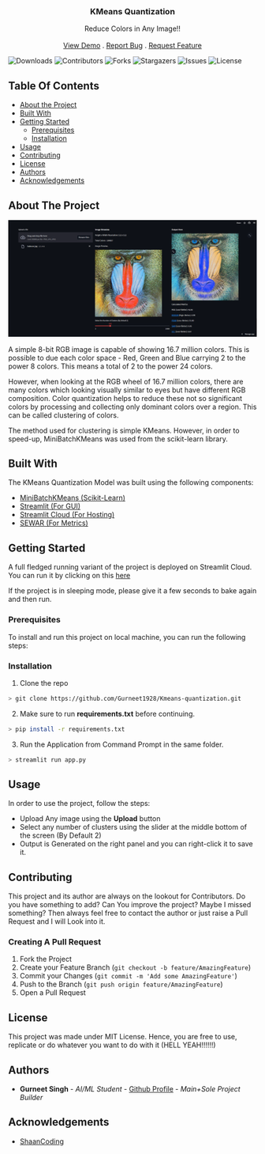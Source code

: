<br/>
<p align="center">
  <h3 align="center">KMeans Quantization</h3>

  <p align="center">
    Reduce Colors in Any Image!!
    <br/>
    <br/>
    <a href="https://github.com/Gurneet1928/Kmeans-quantization">View Demo</a>
    .
    <a href="https://github.com/Gurneet1928/Kmeans-quantization/issues">Report Bug</a>
    .
    <a href="https://github.com/Gurneet1928/Kmeans-quantization/issues">Request Feature</a>
  </p>
</p>

![Downloads](https://img.shields.io/github/downloads/Gurneet1928/Kmeans-quantization/total) ![Contributors](https://img.shields.io/github/contributors/Gurneet1928/Kmeans-quantization?color=dark-green) ![Forks](https://img.shields.io/github/forks/Gurneet1928/Kmeans-quantization?style=social) ![Stargazers](https://img.shields.io/github/stars/Gurneet1928/Kmeans-quantization?style=social) ![Issues](https://img.shields.io/github/issues/Gurneet1928/Kmeans-quantization) ![License](https://img.shields.io/github/license/Gurneet1928/Kmeans-quantization) 

## Table Of Contents

* [About the Project](#about-the-project)
* [Built With](#built-with)
* [Getting Started](#getting-started)
  * [Prerequisites](#prerequisites)
  * [Installation](#installation)
* [Usage](#usage)
* [Contributing](#contributing)
* [License](#license)
* [Authors](#authors)
* [Acknowledgements](#acknowledgements)

## About The Project

![Screen Shot](images/mainmenu.png)

A simple 8-bit RGB image is capable of showing 16.7 million colors. This is possible to due each color space - Red, Green and Blue carrying 2 to the power 8 colors. This means a total of 2 to the power 24 colors. 

However, when looking at the RGB wheel of 16.7 million colors, there are many colors which looking visually similar to eyes but have different RGB composition. Color quantization helps to reduce these not so significant colors by processing and collecting only dominant colors over a region. This can be called clustering of colors.

The method used for clustering is simple KMeans. However, in order to speed-up, MiniBatchKMeans was used from the scikit-learn library.

## Built With

The KMeans Quantization Model was built using the following components:

* [MiniBatchKMeans (Scikit-Learn)]( https://scikit-learn.org/stable/modules/generated/sklearn.cluster.MiniBatchKMeans.html)
* [Streamlit (For GUI)](https://streamlit.io/)
* [Streamlit Cloud (For Hosting)](https://streamlit.io/cloud)
* [SEWAR (For Metrics)](https://pypi.org/project/sewar/)

## Getting Started

A full fledged running variant of the project is deployed on Streamlit Cloud. You can run it by clicking on this [here](https://kmeans-quantization.streamlit.app/)
 
If the project is in sleeping mode, please give it a few seconds to bake again and then run.


### Prerequisites

To install and run this project on local machine, you can run the following steps:

### Installation

1. Clone the repo

```sh
> git clone https://github.com/Gurneet1928/Kmeans-quantization.git
```

2. Make sure to run **requirements.txt** before continuing.

```sh
> pip install -r requirements.txt
```

3. Run the Application from Command Prompt in the same folder.

```sh
> streamlit run app.py
```

## Usage

In order to use the project, follow the steps:

- Upload Any image using the **Upload** button
- Select any number of clusters using the slider at the middle bottom of the screen (By Default 2)
- Output is Generated on the right panel and you can right-click it to save it.

## Contributing

This project and its author are always on the lookout for Contributors. Do you have something to add? Can You improve the project? Maybe I missed something?
Then always feel free to contact the author or just raise a Pull Request and I will Look into it.

### Creating A Pull Request

1. Fork the Project
2. Create your Feature Branch (`git checkout -b feature/AmazingFeature`)
3. Commit your Changes (`git commit -m 'Add some AmazingFeature'`)
4. Push to the Branch (`git push origin feature/AmazingFeature`)
5. Open a Pull Request

## License

This project was made under MIT License. Hence, you are free to use, replicate or do whatever you want to do with it (HELL YEAH!!!!!!)

## Authors

* **Gurneet Singh** - *AI/ML Student* - [Github Profile](https://github.com/Gurneet1928) - *Main+Sole Project Builder*

## Acknowledgements

* [ShaanCoding](https://github.com/ShaanCoding/)

